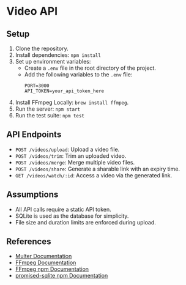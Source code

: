 # Video API

## Setup

1. Clone the repository.
2. Install dependencies: `npm install`
3. Set up environment variables:
   - Create a `.env` file in the root directory of the project.
   - Add the following variables to the `.env` file:
     ```env
     PORT=3000
     API_TOKEN=your_api_token_here
     ```
4. Install FFmpeg Locally: `brew install ffmpeg`.
5. Run the server: `npm start`
6. Run the test suite: `npm test`

## API Endpoints

- `POST /videos/upload`: Upload a video file.
- `POST /videos/trim`: Trim an uploaded video.
- `POST /videos/merge`: Merge multiple video files.
- `POST /videos/share`: Generate a sharable link with an expiry time.
- `GET /videos/watch/:id`: Access a video via the generated link.

## Assumptions

- All API calls require a static API token.
- SQLite is used as the database for simplicity.
- File size and duration limits are enforced during upload.

## References

- [Multer Documentation](https://github.com/expressjs/multer)
- [FFmpeg Documentation](https://ffmpeg.org/documentation.html)
- [FFmpeg npm Documentation](https://www.npmjs.com/package/ffmpeg)
- [promised-sqlite npm Documentation](https://www.npmjs.com/package/promised-sqlite3)